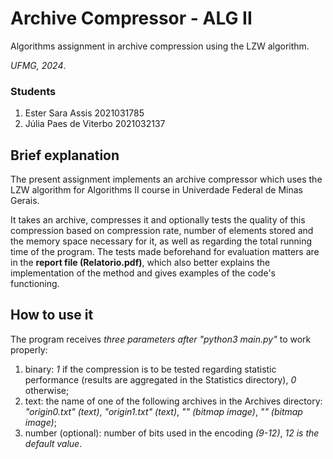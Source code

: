 # Archive Compressor - ALG II
Algorithms assignment in archive compression using the LZW algorithm.

*UFMG, 2024*.

### Students
1. Ester Sara Assis 2021031785
2. Júlia Paes de Viterbo 2021032137

## Brief explanation
The present assignment implements an archive compressor which uses the LZW algorithm for Algorithms II course in Univerdade Federal de Minas Gerais. 

It takes an archive, compresses it and optionally tests the quality of this compression based on compression rate, number of elements stored and the memory space necessary for it, as well as regarding the total running time of the program. The tests made beforehand for evaluation matters are in the **report file (Relatorio.pdf)**, which also better explains the implementation of the method and gives examples of the code's functioning.


## How to use it
The program receives *three parameters after "python3 main.py"* to work properly: 
1. binary: *1* if the compression is to be tested regarding statistic performance (results are aggregated in the Statistics directory), *0* otherwise;
2. text: the name of one of the following archives in the Archives directory: *"origin0.txt" (text)*, *"origin1.txt" (text)*, *"" (bitmap image)*, *"" (bitmap image)*;
3. number (optional): number of bits used in the encoding *(9-12)*, *12 is the default value*.